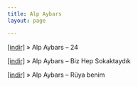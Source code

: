 ```yaml
---
title: Alp Aybars
layout: page

---
```

<a href="https://cloud.mail.ru/public/f6ea995898d5/Alp%20Aybars%20-%2024" target="_blank">[indir]</a>  »  Alp Aybars &#8211; 24

<a href="https://cloud.mail.ru/public/12094b4367bf/Alp%20Aybars%20-%20Biz%20Hep%20Sokaktayd%C4%B1k" target="_blank">[indir]</a>  »  Alp Aybars &#8211; Biz Hep Sokaktaydık

<a href="https://cloud.mail.ru/public/b31ec1df9b77/Alp%20Aybars%20-%20Ruya%20Benim" target="_blank">[indir]</a>  »  Alp Aybars &#8211; Rüya benim